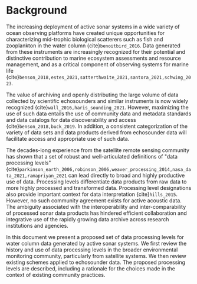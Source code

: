 # Background

The increasing deployment of active sonar systems in a wide variety of ocean observing platforms have created unique opportunities for characterizing mid-trophic biological scatterers such as fish and zooplankton in the water column {cite}`benoitbird_2016`. Data generated from these instruments are increasingly recognized for their potential and distinctive contribution to marine ecosystem assessments and resource management, and as a critical component of observing systems for marine life {cite}`benson_2018,estes_2021,satterthwaite_2021,santora_2021,schwing_2023`.

The value of archiving and openly distributing the large volume of data collected by scientific echosounders and similar instruments is now widely recognized {cite}`wall_2016,haris_sounding_2021`. However, maximizing the use of such data entails the use of community data and metadata standards and data catalogs for data discoverability and access {cite}`benson_2018,buck_2019`. In addition, a consistent categorization of the variety of data sets and data products derived from echosounder data will facilitate access and appropriate use of such data.

The decades-long experience from the satellite remote sensing community has shown that a set of robust and well-articulated definitions of "data processing levels" {cite}`parkinson_earth_2006,robinson_2006,weaver_processing_2014,nasa_data_2021,ramapriyan_2021` can lead directly to broad and highly productive use of data. Processing levels differentiate data products from raw data to more highly processed and transformed data. Processing level designations also provide important context for data interpretation {cite}`hills_2015`. However, no such community agreement exists for active acoustic data. The ambiguity associated with the interoperability and inter-comparability of processed sonar data products has hindered efficient collaboration and integrative use of the rapidly growing data archive across research institutions and agencies.

In this document we present a proposed set of data processing levels for water column data generated by active sonar systems. We first review the history and use of data processing levels in the broader environmental monitoring community, particularly from satellite systems. We then review existing schemes applied to echosounder data. The proposed processing levels are described, including a rationale for the choices made in the context of existing community practices.
